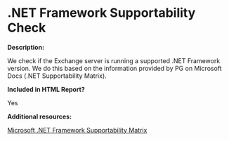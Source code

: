 # .NET Framework Supportability Check

**Description:**

We check if the Exchange server is running a supported .NET Framework version. We do this based on the information provided by PG on Microsoft Docs (.NET Supportability Matrix).

**Included in HTML Report?**

Yes

**Additional resources:**

[Microsoft .NET Framework Supportability Matrix](https://docs.microsoft.com/exchange/plan-and-deploy/supportability-matrix?view=exchserver-2019#microsoft-net-framework)

